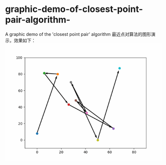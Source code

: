 # graphic-demo-of-closest-point-pair-algorithm-
A graphic demo of the 'closest point pair' algorithm  最近点对算法的图形演示，效果如下：
![image](https://raw.githubusercontent.com/AKGWSB/graphic-demo-of-closest-point-pair-algorithm-/master/demo.gif)

